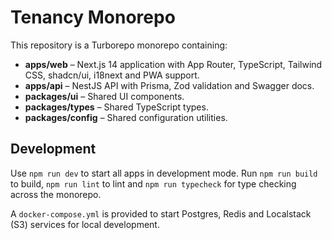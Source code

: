 # Tenancy Monorepo

This repository is a Turborepo monorepo containing:

- **apps/web** – Next.js 14 application with App Router, TypeScript, Tailwind CSS, shadcn/ui, i18next and PWA support.
- **apps/api** – NestJS API with Prisma, Zod validation and Swagger docs.
- **packages/ui** – Shared UI components.
- **packages/types** – Shared TypeScript types.
- **packages/config** – Shared configuration utilities.

## Development

Use `npm run dev` to start all apps in development mode. Run `npm run build` to build, `npm run lint` to lint and `npm run typecheck` for type checking across the monorepo.

A `docker-compose.yml` is provided to start Postgres, Redis and Localstack (S3) services for local development.

